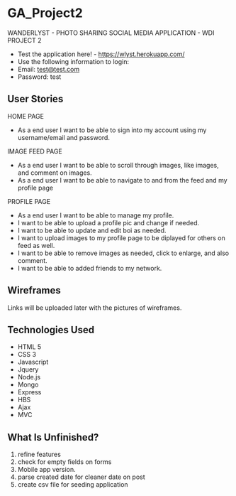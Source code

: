 # GA_Project2

WANDERLYST - PHOTO SHARING SOCIAL MEDIA APPLICATION - WDI PROJECT 2

- Test the application here! - https://wlyst.herokuapp.com/
- Use the following information to login:
- Email: test@test.com
- Password: test

## User Stories

HOME PAGE 
- As a end user I want to be able to sign into my account using my username/email and password.

IMAGE FEED PAGE
- As a end user I want to be able to scroll through images, like images, and comment on images. 
- As a end user I want to be able to navigate to and from the feed and my profile page

PROFILE PAGE
- As a end user I want to be able to manage my profile. 
- I want to be able to upload a profile pic and change if needed. 
- I want to be able to update and edit boi as needed. 
- I want to upload images to my profile page to be diplayed for others on feed as well. 
- I want to be able to remove images as needed, click to enlarge, and also comment. 
- I want to be able to added friends to my network. 

## Wireframes

Links will be uploaded later with the pictures of wireframes.

## Technologies Used

- HTML 5
- CSS 3
- Javascript
- Jquery
- Node.js
- Mongo
- Express
- HBS
- Ajax
- MVC 

## What Is Unfinished?

1. refine features
2. check for empty fields on forms
3. Mobile app version.
4. parse created date for cleaner date on post
5. create csv file for seeding application
